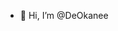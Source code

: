 - 👋 Hi, I’m @DeOkanee


<!---
DeOkanee/DeOkanee is a ✨ special ✨ repository because its `README.md` (this file) appears on your GitHub profile.
You can click the Preview link to take a look at your changes.
--->
